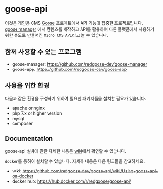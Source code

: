 # goose-api

이것은 개인용 CMS [Goose](https://github.com/redgoose-dev/goose) 프로젝트에서 API 기능에 집중한 프로젝트입니다.  
[goose manager](https://github.com/redgoose-dev/goose-manager) 에서 컨텐츠를 제작하고 API를 활용하여 다른 플랫폼에서 사용하기 위한 용도로 만들어진 `Micro CMS API`라고 볼 수 있습니다.


## 함께 사용할 수 있는 프로그램

- goose-manager: https://github.com/redgoose-dev/goose-manager
- goose-app: https://github.com/redgoose-dev/goose-app


## 사용을 위한 환경

다음과 같은 환경을 구성하기 위하여 필요한 패키지들을 설치할 필요가 있습니다.

- apache or nginx
- php 7.x or higher version
- mysql
- composer


## Documentation

goose-api 설치에 관란 자세한 내용은 [wiki](https://github.com/redgoose-dev/goose-api/wiki)에서 확인할 수 있습니다.

`docker`를 통하여 설치할 수 있습니다. 자세하 내용은 다음 링크들을 참고하세요.

- wiki: https://github.com/redgoose-dev/goose-api/wiki/Using-goose-api-on-docker
- docker hub: https://hub.docker.com/r/redgoose/goose-api/
